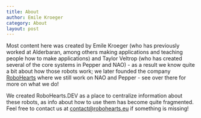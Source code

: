 ```yaml
---
title: About
author: Emile Kroeger
category: About
layout: post
---
```


Most content here was created by Emile Kroeger  (who has previously worked at Alderbaran, among others making applications and teaching people how to make applications) and Taylor Veltrop (who has created several of the core systems in Pepper and NAO) - as a result we know quite a bit about how those robots work; we later founded the company [RoboHearts](https://www.robohearts.eu/) where we still work on NAO and Pepper - see over there for more on what we do!

We created RoboHearts.DEV as a place to centralize information about these robots, as info about how to use them has become quite fragmented. Feel free to contact us at contact@robohearts.eu if something is missing!
